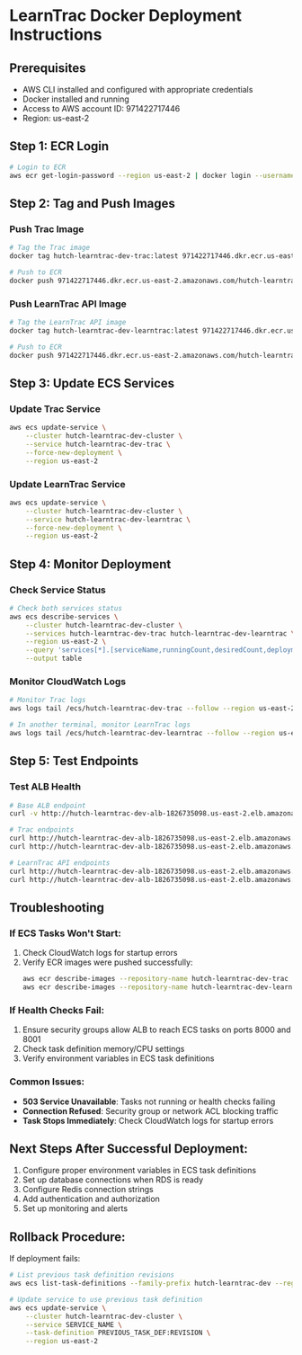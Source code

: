 # LearnTrac Docker Deployment Instructions

## Prerequisites
- AWS CLI installed and configured with appropriate credentials
- Docker installed and running
- Access to AWS account ID: 971422717446
- Region: us-east-2

## Step 1: ECR Login
```bash
# Login to ECR
aws ecr get-login-password --region us-east-2 | docker login --username AWS --password-stdin 971422717446.dkr.ecr.us-east-2.amazonaws.com
```

## Step 2: Tag and Push Images

### Push Trac Image
```bash
# Tag the Trac image
docker tag hutch-learntrac-dev-trac:latest 971422717446.dkr.ecr.us-east-2.amazonaws.com/hutch-learntrac-dev-trac:latest

# Push to ECR
docker push 971422717446.dkr.ecr.us-east-2.amazonaws.com/hutch-learntrac-dev-trac:latest
```

### Push LearnTrac API Image
```bash
# Tag the LearnTrac API image
docker tag hutch-learntrac-dev-learntrac:latest 971422717446.dkr.ecr.us-east-2.amazonaws.com/hutch-learntrac-dev-learntrac:latest

# Push to ECR
docker push 971422717446.dkr.ecr.us-east-2.amazonaws.com/hutch-learntrac-dev-learntrac:latest
```

## Step 3: Update ECS Services

### Update Trac Service
```bash
aws ecs update-service \
    --cluster hutch-learntrac-dev-cluster \
    --service hutch-learntrac-dev-trac \
    --force-new-deployment \
    --region us-east-2
```

### Update LearnTrac Service
```bash
aws ecs update-service \
    --cluster hutch-learntrac-dev-cluster \
    --service hutch-learntrac-dev-learntrac \
    --force-new-deployment \
    --region us-east-2
```

## Step 4: Monitor Deployment

### Check Service Status
```bash
# Check both services status
aws ecs describe-services \
    --cluster hutch-learntrac-dev-cluster \
    --services hutch-learntrac-dev-trac hutch-learntrac-dev-learntrac \
    --region us-east-2 \
    --query 'services[*].[serviceName,runningCount,desiredCount,deployments[0].status]' \
    --output table
```

### Monitor CloudWatch Logs
```bash
# Monitor Trac logs
aws logs tail /ecs/hutch-learntrac-dev-trac --follow --region us-east-2

# In another terminal, monitor LearnTrac logs
aws logs tail /ecs/hutch-learntrac-dev-learntrac --follow --region us-east-2
```

## Step 5: Test Endpoints

### Test ALB Health
```bash
# Base ALB endpoint
curl -v http://hutch-learntrac-dev-alb-1826735098.us-east-2.elb.amazonaws.com/

# Trac endpoints
curl http://hutch-learntrac-dev-alb-1826735098.us-east-2.elb.amazonaws.com/trac/
curl http://hutch-learntrac-dev-alb-1826735098.us-east-2.elb.amazonaws.com/ticket/

# LearnTrac API endpoints
curl http://hutch-learntrac-dev-alb-1826735098.us-east-2.elb.amazonaws.com/health
curl http://hutch-learntrac-dev-alb-1826735098.us-east-2.elb.amazonaws.com/api/learntrac/health
```

## Troubleshooting

### If ECS Tasks Won't Start:
1. Check CloudWatch logs for startup errors
2. Verify ECR images were pushed successfully:
   ```bash
   aws ecr describe-images --repository-name hutch-learntrac-dev-trac --region us-east-2
   aws ecr describe-images --repository-name hutch-learntrac-dev-learntrac --region us-east-2
   ```

### If Health Checks Fail:
1. Ensure security groups allow ALB to reach ECS tasks on ports 8000 and 8001
2. Check task definition memory/CPU settings
3. Verify environment variables in ECS task definitions

### Common Issues:
- **503 Service Unavailable**: Tasks not running or health checks failing
- **Connection Refused**: Security group or network ACL blocking traffic
- **Task Stops Immediately**: Check CloudWatch logs for startup errors

## Next Steps After Successful Deployment:
1. Configure proper environment variables in ECS task definitions
2. Set up database connections when RDS is ready
3. Configure Redis connection strings
4. Add authentication and authorization
5. Set up monitoring and alerts

## Rollback Procedure:
If deployment fails:
```bash
# List previous task definition revisions
aws ecs list-task-definitions --family-prefix hutch-learntrac-dev --region us-east-2

# Update service to use previous task definition
aws ecs update-service \
    --cluster hutch-learntrac-dev-cluster \
    --service SERVICE_NAME \
    --task-definition PREVIOUS_TASK_DEF:REVISION \
    --region us-east-2
```